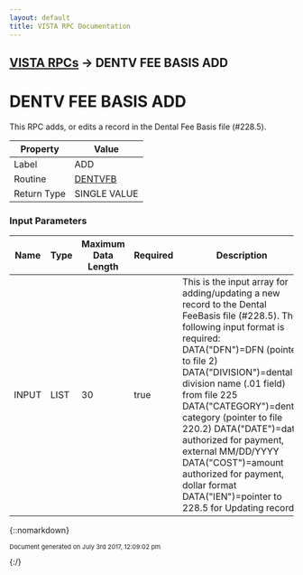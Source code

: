 ```yaml
---
layout: default
title: VISTA RPC Documentation
---
```


## [VISTA RPCs](TableOfContents) &#8594; DENTV FEE BASIS ADD
# DENTV FEE BASIS ADD

This RPC adds, or edits a record in the Dental Fee Basis file (#228.5).

Property | Value
--- | ---
Label | ADD
Routine | [DENTVFB](http://code.osehra.org/dox/Routine_DENTVFB_source.html)
Return Type | SINGLE VALUE


### Input Parameters

Name | Type | Maximum Data Length | Required | Description
--- | --- | --- | --- | ---
INPUT | LIST | 30 | true | This is the input array for adding/updating a new record to the Dental FeeBasis file (#228.5).  The following input format is required:   DATA(&quot;DFN&quot;)&#x3D;DFN (pointer to file 2)   DATA(&quot;DIVISION&quot;)&#x3D;dental division name (.01 field) from file 225   DATA(&quot;CATEGORY&quot;)&#x3D;dental category (pointer to file 220.2)   DATA(&quot;DATE&quot;)&#x3D;date authorized for payment, external MM/DD/YYYY   DATA(&quot;COST&quot;)&#x3D;amount authorized for payment, dollar format   DATA(&quot;IEN&quot;)&#x3D;pointer to 228.5 for Updating records



{::nomarkdown} <br/><p style="font-size: 11px">Document generated on July 3rd 2017, 12:09:02 pm</p>{:/}